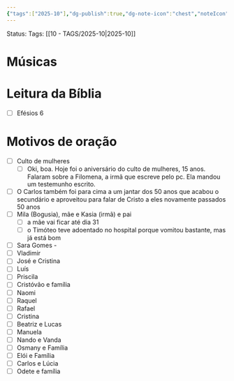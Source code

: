 ```yaml
---
{"tags":["2025-10"],"dg-publish":true,"dg-note-icon":"chest","noteIcon":"chest","permalink":"/06-daily-weekly-tasks/ceia-e-culto-26-10-2025/","dgPassFrontmatter":true,"created":"2025-10-25T16:51:50.659+01:00","updated":"2025-10-27T08:39:47.366+00:00"}
---
```


Status: 
Tags: [[10 - TAGS/2025-10\|2025-10]]
 
# Músicas


# Leitura da Bíblia 
- [ ] Efésios 6

# Motivos de oração 

- [ ] Culto de mulheres
	- [ ] Oki, boa. Hoje foi o aniversário do culto de mulheres, 15 anos. Falaram sobre a Filomena, a irmã que escreve pelo pc. Ela mandou um testemunho escrito.
- [ ] O Carlos também foi para cima a um jantar dos 50 anos que acabou o secundário e aproveitou para falar de Cristo a eles novamente passados 50 anos
- [ ] Mila (Bogusia), mãe e Kasia (irmã) e pai
	- [ ] a mãe vai ficar até dia 31
	- [ ] o Timóteo teve adoentado no hospital porque vomitou bastante, mas já está bom
- [ ] Sara Gomes - 
- [ ] Vladimir
- [ ] José e Cristina
- [ ] Luís 
- [ ] Priscila
- [ ] Cristóvão e família
- [ ] Naomi
- [ ] Raquel
- [ ] Rafael
- [ ] Cristina
- [ ] Beatriz e Lucas
- [ ] Manuela
- [ ] Nando e Vanda
- [ ] Osmany e Família 
- [ ] Elói e Família 
- [ ] Carlos e Lúcia
- [ ] Odete e família